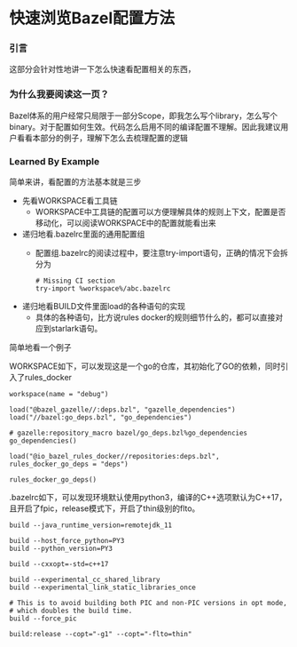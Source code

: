 # 快速浏览Bazel配置方法

### 引言

这部分会针对性地讲一下怎么快速看配置相关的东西，



### 为什么我要阅读这一页？

Bazel体系的用户经常只局限于一部分Scope，即我怎么写个library，怎么写个binary。对于配置如何生效。代码怎么启用不同的编译配置不理解。因此我建议用户看看本部分的例子，理解下怎么去梳理配置的逻辑



### Learned By Example

简单来讲，看配置的方法基本就是三步

* 先看WORKSPACE看工具链
  * WORKSPACE中工具链的配置可以方便理解具体的规则上下文，配置是否移动化，可以阅读WORKSPACE中的配置就能看出来
* 递归地看.bazelrc里面的通用配置组
  *   配置组.bazelrc的阅读过程中，要注意try-import语句，正确的情况下会拆分为

      ```
      # Missing CI section
      try-import %workspace%/abc.bazelrc
      ```
* 递归地看BUILD文件里面load的各种语句的实现
  * 具体的各种语句，比方说rules docker的规则细节什么的，都可以直接对应到starlark语句。



简单地看一个例子

WORKSPACE如下，可以发现这是一个go的仓库，其初始化了GO的依赖，同时引入了rules\_docker

```
workspace(name = "debug")

load("@bazel_gazelle//:deps.bzl", "gazelle_dependencies")
load("//bazel:go_deps.bzl", "go_dependencies")

# gazelle:repository_macro bazel/go_deps.bzl%go_dependencies
go_dependencies()

load("@io_bazel_rules_docker//repositories:deps.bzl", rules_docker_go_deps = "deps")

rules_docker_go_deps()  
```

.bazelrc如下，可以发现环境默认使用python3，编译的C++选项默认为C++17，且开启了fpic，release模式下，开启了thin级别的flto。

```
build --java_runtime_version=remotejdk_11

build --host_force_python=PY3
build --python_version=PY3

build --cxxopt=-std=c++17

build --experimental_cc_shared_library
build --experimental_link_static_libraries_once

# This is to avoid building both PIC and non-PIC versions in opt mode,
# which doubles the build time.
build --force_pic

build:release --copt="-g1" --copt="-flto=thin"
```



